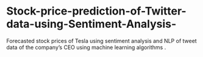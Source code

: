 # Stock-price-prediction-of-Twitter-data-using-Sentiment-Analysis-
Forecasted stock prices of Tesla using sentiment analysis and NLP of tweet data of the company’s CEO using machine learning algorithms .

